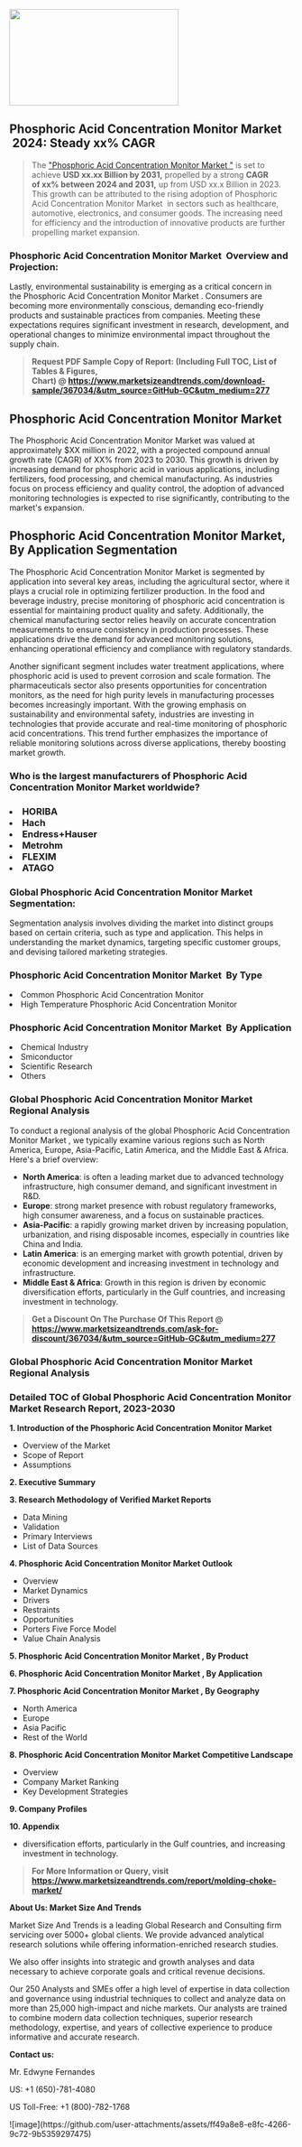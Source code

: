 <p><img class="alignnone size-medium wp-image-20088" src="https://ffe5etoiles.com/wp-content/uploads/2024/12/MST1-300x171.png" alt="" width="300" height="171" /></p><h2 id="ember46" class="ember-view reader-text-block__heading-2">Phosphoric Acid Concentration Monitor Market &nbsp;2024: Steady&nbsp;xx% CAGR</h2><blockquote id="ember47" class="ember-view reader-text-block__blockquote">The&nbsp;<a class="app-aware-link " href="https://www.marketsizeandtrends.com/download-sample/367034/&utm_source=GitHub-GC&utm_medium=277" target="_blank" data-test-app-aware-link="">"Phosphoric Acid Concentration Monitor Market "</a>&nbsp;is set to achieve&nbsp;<strong>USD&nbsp;xx.xx&nbsp;Billion by 2031,</strong>&nbsp;propelled by a strong&nbsp;<strong>CAGR of&nbsp;xx% between 2024 and 2031,</strong>&nbsp;up from USD xx.x Billion in 2023. This growth can be attributed to the rising adoption of&nbsp;Phosphoric Acid Concentration Monitor Market &nbsp;in sectors such as healthcare, automotive, electronics, and consumer goods. The increasing need for efficiency and the introduction of innovative products are further propelling market expansion.</blockquote><h3 id="ember48" class="ember-view reader-text-block__heading-3">Phosphoric Acid Concentration Monitor Market &nbsp;Overview and Projection:</h3><p id="ember49" class="ember-view reader-text-block__paragraph">Lastly, environmental sustainability is emerging as a critical concern in the&nbsp;Phosphoric Acid Concentration Monitor Market . Consumers are becoming more environmentally conscious, demanding eco-friendly products and sustainable practices from companies. Meeting these expectations requires significant investment in research, development, and operational changes to minimize environmental impact throughout the supply chain.</p><blockquote id="ember50" class="ember-view reader-text-block__blockquote"><strong>Request PDF Sample Copy of Report: (Including Full TOC, List of Tables &amp; Figures, Chart)&nbsp;@&nbsp;<strong><a href="https://www.marketsizeandtrends.com/download-sample/367034/&utm_source=GitHub-GC&utm_medium=277" target="_blank">https://www.marketsizeandtrends.com/download-sample/367034/&utm_source=GitHub-GC&utm_medium=277</a></strong></strong></blockquote><h3 class=""> <h2>Phosphoric Acid Concentration Monitor Market</h2><p>The Phosphoric Acid Concentration Monitor Market was valued at approximately $XX million in 2022, with a projected compound annual growth rate (CAGR) of XX% from 2023 to 2030. This growth is driven by increasing demand for phosphoric acid in various applications, including fertilizers, food processing, and chemical manufacturing. As industries focus on process efficiency and quality control, the adoption of advanced monitoring technologies is expected to rise significantly, contributing to the market's expansion.</p><h2>Phosphoric Acid Concentration Monitor Market, By Application Segmentation</h2><p>The Phosphoric Acid Concentration Monitor Market is segmented by application into several key areas, including the agricultural sector, where it plays a crucial role in optimizing fertilizer production. In the food and beverage industry, precise monitoring of phosphoric acid concentration is essential for maintaining product quality and safety. Additionally, the chemical manufacturing sector relies heavily on accurate concentration measurements to ensure consistency in production processes. These applications drive the demand for advanced monitoring solutions, enhancing operational efficiency and compliance with regulatory standards.</p><p>Another significant segment includes water treatment applications, where phosphoric acid is used to prevent corrosion and scale formation. The pharmaceuticals sector also presents opportunities for concentration monitors, as the need for high purity levels in manufacturing processes becomes increasingly important. With the growing emphasis on sustainability and environmental safety, industries are investing in technologies that provide accurate and real-time monitoring of phosphoric acid concentrations. This trend further emphasizes the importance of reliable monitoring solutions across diverse applications, thereby boosting market growth.</p></h3><h3 id="" class="">Who is the largest manufacturers of&nbsp;Phosphoric Acid Concentration Monitor Market  worldwide?</h3><h3 class=""></Li><Li>HORIBA</Li><Li> Hach</Li><Li> Endress+Hauser</Li><Li> Metrohm</Li><Li> FLEXIM</Li><Li> ATAGO</h3><h3 id="ember53" class="ember-view reader-text-block__heading-3">Global&nbsp;Phosphoric Acid Concentration Monitor Market  Segmentation:</h3><p id="ember54" class="ember-view reader-text-block__paragraph">Segmentation analysis involves dividing the market into distinct groups based on certain criteria, such as type and application. This helps in understanding the market dynamics, targeting specific customer groups, and devising tailored marketing strategies.</p><h3 id="" class="">Phosphoric Acid Concentration Monitor Market &nbsp;By Type</h3><p></Li><Li>Common Phosphoric Acid Concentration Monitor</Li><Li> High Temperature Phosphoric Acid Concentration Monitor</p><h3 id="" class="">Phosphoric Acid Concentration Monitor Market &nbsp;By Application</h3><p class=""></Li><Li>Chemical Industry</Li><Li> Smiconductor</Li><Li> Scientific Research</Li><Li> Others</p><h3 id="ember62" class="ember-view reader-text-block__heading-3">Global Phosphoric Acid Concentration Monitor Market  Regional Analysis</h3><p id="ember63" class="ember-view reader-text-block__paragraph">To conduct a regional analysis of the global Phosphoric Acid Concentration Monitor Market , we typically examine various regions such as North America, Europe, Asia-Pacific, Latin America, and the Middle East &amp; Africa. Here's a brief overview:</p><ul><li><strong>North America</strong>: is often a leading market due to advanced technology infrastructure, high consumer demand, and significant investment in R&amp;D.</li><li><strong>Europe</strong>: strong market presence with robust regulatory frameworks, high consumer awareness, and a focus on sustainable practices.</li><li><strong>Asia-Pacific</strong>: a rapidly growing market driven by increasing population, urbanization, and rising disposable incomes, especially in countries like China and India.</li><li><strong>Latin America</strong>: is an emerging market with growth potential, driven by economic development and increasing investment in technology and infrastructure.</li><li><strong>Middle East &amp; Africa</strong>: Growth in this region is driven by economic diversification efforts, particularly in the Gulf countries, and increasing investment in technology.</li></ul><blockquote id="ember61" class="ember-view reader-text-block__blockquote"><strong>Get a Discount On The Purchase Of This Report @ <strong><a href="https://html-cleaner.com/" target="">https://www.marketsizeandtrends.com/ask-for-discount/367034/&utm_source=GitHub-GC&utm_medium=277</a></strong></strong></blockquote><h3 id="ember62" class="ember-view reader-text-block__heading-3">Global Phosphoric Acid Concentration Monitor Market  Regional Analysis</h3><h3 id="" class="">Detailed TOC of Global Phosphoric Acid Concentration Monitor Market  Research Report, 2023-2030</h3><p id="" class=""><strong>1. Introduction of the Phosphoric Acid Concentration Monitor Market </strong></p><ul><li>Overview of the Market</li><li>Scope of Report</li><li>Assumptions</li></ul><p id="" class=""><strong>2. Executive Summary</strong></p><p id="" class=""><strong>3. Research Methodology of Verified Market Reports</strong></p><ul><li>Data Mining</li><li>Validation</li><li>Primary Interviews</li><li>List of Data Sources</li></ul><p id="" class=""><strong>4. Phosphoric Acid Concentration Monitor Market  Outlook</strong></p><ul><li>Overview</li><li>Market Dynamics</li><li>Drivers</li><li>Restraints</li><li>Opportunities</li><li>Porters Five Force Model</li><li>Value Chain Analysis</li></ul><p id="" class=""><strong>5. Phosphoric Acid Concentration Monitor Market , By Product</strong></p><p id="" class=""><strong>6. Phosphoric Acid Concentration Monitor Market , By Application</strong></p><p id="" class=""><strong>7. Phosphoric Acid Concentration Monitor Market , By Geography</strong></p><ul><li>North America</li><li>Europe</li><li>Asia Pacific</li><li>Rest of the World</li></ul><p id="" class=""><strong>8. Phosphoric Acid Concentration Monitor Market  Competitive Landscape</strong></p><ul><li>Overview</li><li>Company Market Ranking</li><li>Key Development Strategies</li></ul><p id="" class=""><strong>9. Company Profiles</strong></p><p id="" class=""><strong>10. Appendix</strong></p><ul><li>diversification efforts, particularly in the Gulf countries, and increasing investment in technology.</li></ul><blockquote id="ember65" class="ember-view reader-text-block__blockquote"><strong>For More Information or Query, visit <strong><strong><a href="https://html-cleaner.com/" target="">https://www.marketsizeandtrends.com/report/molding-choke-market/</a></strong></strong></strong></blockquote><p id="" class=""><strong>About Us: Market Size And Trends</strong></p><p id="" class="">Market Size And Trends is a leading Global Research and Consulting firm servicing over 5000+ global clients. We provide advanced analytical research solutions while offering information-enriched research studies.</p><p id="" class="">We also offer insights into strategic and growth analyses and data necessary to achieve corporate goals and critical revenue decisions.</p><p id="" class="">Our 250 Analysts and SMEs offer a high level of expertise in data collection and governance using industrial techniques to collect and analyze data on more than 25,000 high-impact and niche markets. Our analysts are trained to combine modern data collection techniques, superior research methodology, expertise, and years of collective experience to produce informative and accurate research.</p><p id="" class=""><strong>Contact us:</strong></p><p id="" class="">Mr. Edwyne Fernandes</p><p id="" class="">US: +1 (650)-781-4080</p><p id="" class="">US Toll-Free: +1 (800)-782-1768</p>
![image](https://github.com/user-attachments/assets/ff49a8e8-e8fc-4266-9c72-9b5359297475)
